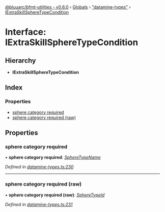 [@bluuarc/bfmt-utilities - v0.6.0](../README.md) › [Globals](../globals.md) › ["datamine-types"](../modules/_datamine_types_.md) › [IExtraSkillSphereTypeCondition](_datamine_types_.iextraskillspheretypecondition.md)

# Interface: IExtraSkillSphereTypeCondition

## Hierarchy

* **IExtraSkillSphereTypeCondition**

## Index

### Properties

* [sphere category required](_datamine_types_.iextraskillspheretypecondition.md#sphere-category-required)
* [sphere category required (raw)](_datamine_types_.iextraskillspheretypecondition.md#sphere-category-required-(raw))

## Properties

###  sphere category required

• **sphere category required**: *[SphereTypeName](../enums/_datamine_types_.spheretypename.md)*

*Defined in [datamine-types.ts:230](https://github.com/BluuArc/bfmt-utilities/blob/master/src/datamine-types.ts#L230)*

___

###  sphere category required (raw)

• **sphere category required (raw)**: *[SphereTypeId](../enums/_datamine_types_.spheretypeid.md)*

*Defined in [datamine-types.ts:231](https://github.com/BluuArc/bfmt-utilities/blob/master/src/datamine-types.ts#L231)*
